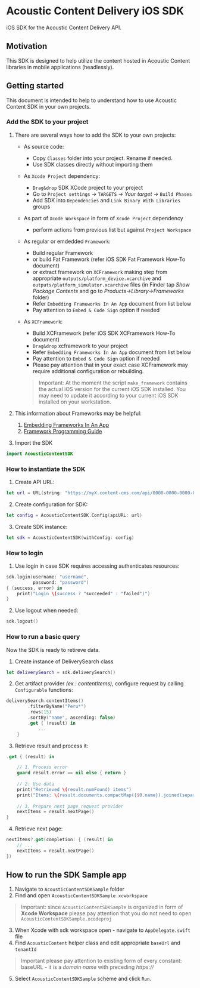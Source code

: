 # Acoustic Content Delivery iOS SDK

iOS SDK for the Acoustic Content Delivery API.

## Motivation

This SDK is designed to help utilize the content hosted in Acoustic Content libraries in mobile applications (headlessly).

## Getting started

This document is intended to help to understand how to use Acoustic Content SDK in your own projects.

### Add the SDK to your project

1. There are several ways how to add the SDK to your own projects:

    - As source code:
        - Copy `Classes` folder into your project. Rename if needed.
        - Use SDK classes directly without importing them

    - As `Xcode Project` dependency:
        - `Drag&drop` SDK XCode project to your project
        - Go to `Project settings` -> `TARGETS` -> _Your target_ -> `Build Phases`
        - Add SDK into `Dependencies` and `Link Binary With Libraries` groups

    - As part of `Xcode Workspace` in form of `Xcode Project` dependency
        - perform actions from previous list but against `Project Workspace`

    - As regular or emdedded `Framework`:
         - Build regular Framework 
         - or build Fat Framework (refer iOS SDK Fat Framework How-To document)
         - or extract framework on `XCFramework` making step from appropriate `outputs/platform_device.xcarchive` and `outputs/platform_simulator.xcarchive` files (in Finder tap _Show Package Contents_ and go to _Products->Library->Frameworks_ folder)
         - Refer `Embedding Frameworks In An App` document from list below
         - Pay attention to `Embed & Code Sign` option if needed

    - As `XCFramework`:
        - Build XCFramework (refer iOS SDK XCFramework How-To document)
        - `Drag&drop` xcframework to your project
        - Refer `Embedding Frameworks In An App` document from list below
        - Pay attention to `Embed & Code Sign` option if needed
        - Please pay attention that in your exact case XCFramework may require additional configuration or rebuilding.

        > Important: At the moment the script `make_framework` contains the actual iOS version for the current iOS SDK installed. You may need to update it according to your current iOS SDK installed on your workstation.

2. This information about Frameworks may be helpful:
    1. [Embedding Frameworks In An App](https://developer.apple.com/library/archive/technotes/tn2435/_index.html)
    2. [Framework Programming Guide](https://developer.apple.com/library/archive/documentation/MacOSX/Conceptual/BPFrameworks/Frameworks.html)

3. Import the SDK

```swift
import AcousticContentSDK
```

### How to instantiate the SDK

1. Create API URL:

```swift
let url = URL(string: "https://myX.content-cms.com/api/0000-0000-0000-0000-0000")!
```

2. Create configuration for SDK:

```swift
let config = AcousticContentSDK.Config(apiURL: url)
```

3. Create SDK instance:

```swift
let sdk = AcousticContentSDK(withConfig: config)
```

### How to login

1. Use login in case SDK requires accessing authenticates resources:

```swift
sdk.login(username: "username", 
          password: "password") 
{ (success, error) in
    print("Login \(success ? "succeeded" : "failed")")
}
```

2. Use logout when needed:

```swift
sdk.logout()
```

### How to run a basic query

Now the SDK is ready to retireve data.

1. Create instance of DeliverySearch class

```swift
let deliverySearch = sdk.deliverySearch()
```

2. Get artifact provider _(ex.: contentItems)_, configure request by calling `Configurable` functions:

```swift
deliverySearch.contentItems()
        .filterByName("Peru*")
        .rows(15)
        .sortBy("name", ascending: false)
        .get { (result) in
            ...
    }
```

3. Retrieve result and process it:

```swift 
.get { (result) in

    // 1. Process error
    guard result.error == nil else { return }
    
    // 2. Use data
    print("Retrieved \(result.numFound) items")
    print("Items: \(result.documents.compactMap({$0.name}).joined(separator: ", "))")
    
    // 3. Prepare next page request provider
    nextItems = result.nextPage()
}
```

4. Retrieve next page:

```swift
nextItems?.get(completion: { (result) in
    // ...
    nextItems = result.nextPage()
})
```

## How to run the SDK Sample app

1. Navigate to `AcousticContentSDKSample` folder
2. Find and open `AcousticContentSDKSample.xcworkspace`

> Important: since `AcousticContentSDKSample` is organized in form of **Xcode Workspace** please pay attention that you do not need to open `AcousticContentSDKSample.xcodeproj`

3. When Xcode with sdk workspace open - navigate to `AppDelegate.swift` file
4. Find `AcousticContent` helper class and edit appropriate `baseUrl` and `tenantId`

> Important please pay attention to existing form of every constant: baseURL - it is a _domain name_ with preceding _https://_

5. Select `AcousticContentSDKSample` scheme and click `Run`.
